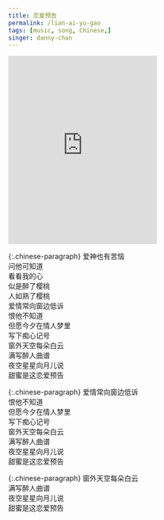 ```yaml
---
title: 恋爱预告
permalink: /lian-ai-yu-gao
tags: [music, song, Chinese,]
singer: danny-chan
---
```


<iframe src="https://open.spotify.com/embed/track/69Em1ImGmTw3YE4kLfqtZM" width="300" height="380" frameborder="0" allowtransparency="true" allow="encrypted-media"></iframe>

{:.chinese-paragraph}
爱神也有苦恼  
问他可知道  
看看我的心  
似是醉了樱桃  
人如熟了樱桃  
爱情常向窗边低诉  
恨他不知道  
但愿今夕在情人梦里  
写下痴心记号  
窗外天空每朵白云  
满写醉人曲谱  
夜空星星向月儿说  
甜蜜是这恋爱预告

{:.chinese-paragraph}
爱情常向窗边低诉  
恨他不知道  
但愿今夕在情人梦里  
写下痴心记号  
窗外天空每朵白云  
满写醉人曲谱  
夜空星星向月儿说  
甜蜜是这恋爱预告

{:.chinese-paragraph}
窗外天空每朵白云  
满写醉人曲谱  
夜空星星向月儿说  
甜蜜是这恋爱预告
